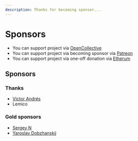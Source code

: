 ```yaml
---
description: Thanks for becoming sponsor...
---
```


# Sponsors

* You can support project via [OpenCollective](https://opencollective.com/nanoexpress)
* You can support project via becoming sponsor via [Patreon](https://patreon.com/dalisoft) 
* You can support project via one-off donation via [Etherum](https://etherscan.io/address/0x966234411ef14b36069005af26bd3f43a76a9983)

## Sponsors

### Thanks

* [Victor Andrés](https://github.com/victor-a-rigacci)
* Lemico

### Gold sponsors

* [Sergey N](https://github.com/mrauhu)
* [Yaroslav Dobzhanskij](https://github.com/yarsky-tgz)

### 

